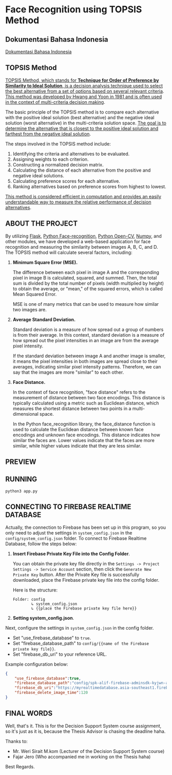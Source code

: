 # Face Recognition using TOPSIS Method

## Dokumentasi Bahasa Indonesia

[Dokumentasi Bahasa Indonesia](documentation/indonesia/README.md)

## TOPSIS Method

[TOPSIS Method, which stands for **Technique for Order of Preference by Similarity to Ideal Solution**, is a decision analysis technique used to select the best alternative from a set of options based on several relevant criteria]((https://dosenit.com/kuliah-it/metode-topsis)). [This method was developed by Hwang and Yoon in 1981 and is often used in the context of multi-criteria decision making](https://nictodev.com/mengenal-metode-topsis-adalah/).

The basic principle of the TOPSIS method is to compare each alternative with the positive ideal solution (best alternative) and the negative ideal solution (worst alternative) in the multi-criteria solution space. [The goal is to determine the alternative that is closest to the positive ideal solution and farthest from the negative ideal solution]((https://dosenit.com/kuliah-it/metode-topsis)).

The steps involved in the TOPSIS method include:
1. Identifying the criteria and alternatives to be evaluated.
2. Assigning weights to each criterion.
3. Constructing a normalized decision matrix.
4. Calculating the distance of each alternative from the positive and negative ideal solutions.
5. Calculating preference scores for each alternative.
6. Ranking alternatives based on preference scores from highest to lowest.

[This method is considered efficient in computation and provides an easily understandable way to measure the relative performance of decision alternatives](https://dosenit.com/kuliah-it/metode-topsis).

## ABOUT THE PROJECT

By utilizing [Flask](https://pypi.org/project/Flask/), [Python Face-recognition](https://pypi.org/project/face-recognition/), [Python Open-CV](https://pypi.org/project/opencv-python/), [Numpy](https://pypi.org/project/numpy/), and other modules, we have developed a web-based application for face recognition and measuring the similarity between images A, B, C, and D. The TOPSIS method will calculate several factors, including:

1. **Minimum Square Error (MSE).**

    The difference between each pixel in image A and the corresponding pixel in image B is calculated, squared, and summed. Then, the total sum is divided by the total number of pixels (width multiplied by height) to obtain the average, or "mean," of the squared errors, which is called Mean Squared Error.

    MSE is one of many metrics that can be used to measure how similar two images are.

2. **Average Standard Deviation.**

    Standard deviation is a measure of how spread out a group of numbers is from their average. In this context, standard deviation is a measure of how spread out the pixel intensities in an image are from the average pixel intensity.

    If the standard deviation between image A and another image is smaller, it means the pixel intensities in both images are spread close to their averages, indicating similar pixel intensity patterns. Therefore, we can say that the images are more "similar" to each other.

3. **Face Distance.**

    In the context of face recognition, "face distance" refers to the measurement of distance between two face encodings. This distance is typically calculated using a metric such as Euclidean distance, which measures the shortest distance between two points in a multi-dimensional space.

    In the Python face_recognition library, the face_distance function is used to calculate the Euclidean distance between known face encodings and unknown face encodings. This distance indicates how similar the faces are. Lower values indicate that the faces are more similar, while higher values indicate that they are less similar.

## PREVIEW

## RUNNING

```
python3 app.py
```

## CONNECTING TO FIREBASE REALTIME DATABASE

Actually, the connection to Firebase has been set up in this program, so you only need to adjust the settings in `system_config.json` in the `config/system_config.json` folder. To connect to Firebase Realtime Database, follow the steps below:

1. **Insert Firebase Private Key File into the Config Folder**.

    You can obtain the private key file directly in the `Settings -> Project Settings -> Service Account` section, then click the `Generate New Private Key` button. After the Private Key file is successfully downloaded, place the Firebase private key file into the config folder.

    Here is the structure:
    ```
    Folder: config
            ↳ system_config.json
            ↳ {{place the Firebase private key file here}}
    ```

2. **Setting system_config.json**.

Next, configure the settings in `system_config.json` in the config folder.

- Set "use_firebase_database" to `true`.
- Set "firebase_database_path" to `config/{{name of the Firebase private key file}}`.
- Set "firebase_db_uri" to your reference URL.

Example configuration below:
```JSON
{
    "use_firebase_database":true,
    "firebase_database_path":"config/spk-alif-firebase-adminsdk-kyjwn-a5042873f7.json",
    "firebase_db_uri":"https://myrealtimedatabase.asia-southeast1.firebasedatabase.app/",
    "firebase_delete_image_time":120
}
```

## FINAL WORDS

Well, that's it. This is for the Decision Support System course assignment, so it's just as it is, because the Thesis Advisor is chasing the deadline haha.

Thanks to:

- Mr. Weri Sirait M.kom (Lecturer of the Decision Support System course)
- Fajar Jero (Who accompanied me in working on the Thesis haha)

Best Regards.